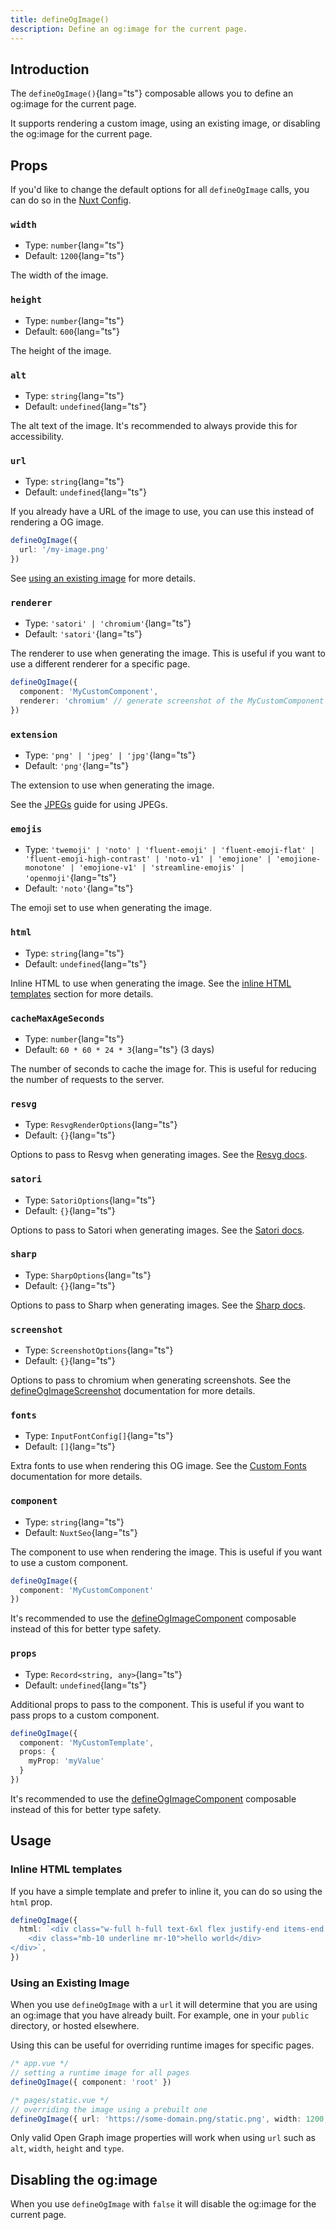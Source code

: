 ```yaml
---
title: defineOgImage()
description: Define an og:image for the current page.
---
```


## Introduction

The `defineOgImage()`{lang="ts"} composable allows you to define an og:image for the current page.

It supports rendering a custom image, using an existing image, or disabling the og:image for the current page.

## Props

If you'd like to change the default options for all `defineOgImage` calls, you can do so in the [Nuxt Config](/docs/og-image/api/config).

### `width`

- Type: `number`{lang="ts"}
- Default: `1200`{lang="ts"}

The width of the image.

### `height`

- Type: `number`{lang="ts"}
- Default: `600`{lang="ts"}

The height of the image.

### `alt`

- Type: `string`{lang="ts"}
- Default: `undefined`{lang="ts"}

The alt text of the image. It's recommended to always provide this for accessibility.

### `url`

- Type: `string`{lang="ts"}
- Default: `undefined`{lang="ts"}

If you already have a URL of the image to use, you can use this instead of rendering a OG image.

```ts
defineOgImage({
  url: '/my-image.png'
})
```

See [using an existing image](#using-an-existing-image) for more details.

### `renderer`

- Type: `'satori' | 'chromium'`{lang="ts"}
- Default: `'satori'`{lang="ts"}

The renderer to use when generating the image. This is useful if you want to use a different renderer for a specific page.

```ts
defineOgImage({
  component: 'MyCustomComponent',
  renderer: 'chromium' // generate screenshot of the MyCustomComponent component
})
```

### `extension`

- Type: `'png' | 'jpeg' | 'jpg'`{lang="ts"}
- Default: `'png'`{lang="ts"}

The extension to use when generating the image.

See the [JPEGs](/docs/og-image/guides/jpegs) guide for using JPEGs.

### `emojis`

- Type: `'twemoji' | 'noto' | 'fluent-emoji' | 'fluent-emoji-flat' | 'fluent-emoji-high-contrast' | 'noto-v1' | 'emojione' | 'emojione-monotone' | 'emojione-v1' | 'streamline-emojis' | 'openmoji'`{lang="ts"}
- Default: `'noto'`{lang="ts"}

The emoji set to use when generating the image.

### `html`

- Type: `string`{lang="ts"}
- Default: `undefined`{lang="ts"}

Inline HTML to use when generating the image. See the [inline HTML templates](#inline-html-templates) section for more details.

### `cacheMaxAgeSeconds`

- Type: `number`{lang="ts"}
- Default: `60 * 60 * 24 * 3`{lang="ts"} (3 days)

The number of seconds to cache the image for. This is useful for reducing the number of requests to the server.

### `resvg`

- Type: `ResvgRenderOptions`{lang="ts"}
- Default: `{}`{lang="ts"}

Options to pass to Resvg when generating images. See the [Resvg docs](https://github.com/yisibl/resvg-js).

### `satori`

- Type: `SatoriOptions`{lang="ts"}
- Default: `{}`{lang="ts"}

Options to pass to Satori when generating images. See the [Satori docs](https://github.com/vercel/satori).

### `sharp`

- Type: `SharpOptions`{lang="ts"}
- Default: `{}`{lang="ts"}

Options to pass to Sharp when generating images. See the [Sharp docs](https://sharp.pixelplumbing.com/).

### `screenshot`

- Type: `ScreenshotOptions`{lang="ts"}
- Default: `{}`{lang="ts"}

Options to pass to chromium when generating screenshots. See the [defineOgImageScreenshot](/docs/og-image/api/define-og-image-screenshot) documentation for more details.

### `fonts`

- Type: `InputFontConfig[]`{lang="ts"}
- Default: `[]`{lang="ts"}

Extra fonts to use when rendering this OG image. See the [Custom Fonts](/docs/og-image/guides/custom-fonts) documentation for more details.

### `component`

- Type: `string`{lang="ts"}
- Default: `NuxtSeo`{lang="ts"}

The component to use when rendering the image. This is useful if you want to use a custom component.

```ts
defineOgImage({
  component: 'MyCustomComponent'
})
```

It's recommended to use the [defineOgImageComponent](/docs/og-image/api/define-og-image-component) composable instead of this
for better type safety.

### `props`

- Type: `Record<string, any>`{lang="ts"}
- Default: `undefined`{lang="ts"}

Additional props to pass to the component. This is useful if you want to pass props to a custom component.

```ts
defineOgImage({
  component: 'MyCustomTemplate',
  props: {
    myProp: 'myValue'
  }
})
```

It's recommended to use the [defineOgImageComponent](/docs/og-image/api/define-og-image-component) composable instead of this
for better type safety.

## Usage

### Inline HTML templates

If you have a simple template and prefer to inline it, you can do so using the `html` prop.

```ts
defineOgImage({
  html: `<div class="w-full h-full text-6xl flex justify-end items-end bg-blue-500 text-white">
    <div class="mb-10 underline mr-10">hello world</div>
</div>`,
})
```

### Using an Existing Image

When you use `defineOgImage` with a `url` it will determine that you are using an og:image that you
have already built. For example, one in your `public` directory, or hosted elsewhere.

Using this can be useful for overriding runtime images for specific pages.

```ts
/* app.vue */
// setting a runtime image for all pages
defineOgImage({ component: 'root' })

/* pages/static.vue */
// overriding the image using a prebuilt one
defineOgImage({ url: 'https://some-domain.png/static.png', width: 1200, height: 600, alt: 'My Image' })
```

Only valid Open Graph image properties will work when using `url` such as `alt`, `width`, `height` and `type`.

## Disabling the og:image

When you use `defineOgImage` with `false` it will disable the og:image for the current page.
